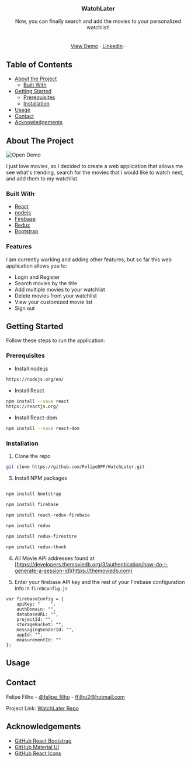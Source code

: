 
<!-- PROJECT LOGO -->
<br />
<p align="center">
  
  <h3 align="center">WatchLater</h3>

  <p align="center">
    Now, you can finally search and add the movies to your personalized watchlist! 
    <br />
    <br />
    <br />
    <a href="https://github.com/FelipeDPF/WatchLater/blob/master/demo3.gif">View Demo</a>
    ·
    <a href="https://www.linkedin.com/in/felipe-filho">Linkedin</a>
    ·
  </p>
</p>



<!-- TABLE OF CONTENTS -->
## Table of Contents

* [About the Project](#about-the-project)
  * [Built With](#built-with)
* [Getting Started](#getting-started)
  * [Prerequisites](#prerequisites)
  * [Installation](#installation)
* [Usage](#usage)
* [Contact](#contact)
* [Acknowledgements](#acknowledgements)



<!-- ABOUT THE PROJECT -->
## About The Project

![Open Demo](https://github.com/FelipeDPF/WatchLater/blob/master/demo3.gif)

I just love movies, so I decided to create a web application that allows me see what's trending, search for the movies that I would like to watch next, and add them to my watchlist. 

### Built With
* [React](https://reactjs.org)
* [nodejs](https://nodejs.org/en/)
* [Firebase](https://firebase.google.com)
* [Redux](https://redux.js.org/)
* [Bootstrap](https://getbootstrap.com)

### Features
I am currently working and adding other features, but so far this web application allows you to: 
* Login and Register
* Search movies by the title
* Add multiple movies to your watchlist
* Delete movies from your watchlist
* View your customized movie list
* Sign out 



<!-- GETTING STARTED -->
## Getting Started
Follow these steps to run the application:

### Prerequisites

* Install node.js
```sh
https://nodejs.org/en/
```

* Install React
```sh
npm install --save react
https://reactjs.org/
```

* Install React-dom
```sh
npm install --save react-dom
```

### Installation

1. Clone the repo
```sh
git clone https://github.com/FelipeDPF/WatchLater.git
```
3. Install NPM packages
```sh

npm install bootstrap

npm install firebase

npm install react-redux-firebase

npm install redux

npm install redux-firestore

npm install redux-thunk

```

4. All Movie API addresses found at [https://developers.themoviedb.org/3/authentication/how-do-i-generate-a-session-id](https://themoviedb.com)

5. Enter your firebase API key and the rest of your Firebase configuration info in `firebConfig.js`
```JS
var firebaseConfig = {
    apiKey: "    ",
    authDomain: "",
    databaseURL: "",
    projectId: "",
    storageBucket: "",
    messagingSenderId: "",
    appId: "",
    measurementId: ""
};
```



<!-- USAGE EXAMPLES - screeshots  -->
## Usage




<!-- CONTACT -->
## Contact

Felipe Filho - [@felipe_filho](https://www.linkedin.com/in/felipe-filho) - ffilho2@hotmail.com

Project Link: [WatchLater Repo](https://github.com/FelipeDPF/WatchLater)



<!-- ACKNOWLEDGEMENTS -->
## Acknowledgements
* [GitHub React Bootstrap ](https://react-bootstrap.github.io)
* [GitHub Material UI ](https://material-ui.com)
* [GitHub React Icons](https://react-icons.github.io/react-icons)


